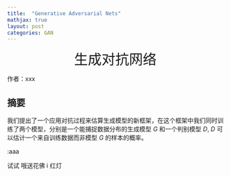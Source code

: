 ```yaml
---
title:  "Generative Adversarial Nets"
mathjax: true
layout: post
categories: GAN
---
```

<center><font size="6">生成对抗网络</font></center>

作者：xxx

## 摘要

我们提出了一个应用对抗过程来估算生成模型的新框架，在这个框架中我们同时训练了两个模型，分别是一个能捕捉数据分布的生成模型 *G* 和一个判别模型
*D*, *D* 可以估计一个来自训练数据而非模型 *G* 的样本的概率。

:aaa

试试 哦送花佛 i 红灯